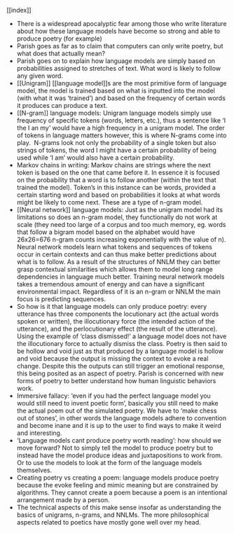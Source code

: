 
[[index]]

- There is a widespread apocalyptic fear among those who write literature about how these language models have become so strong and able to produce poetry (for example) 
- Parish goes as far as to claim that computers can only write poetry, but what does that actually mean?
- Parish goes on to explain how language models are simply based on probabilities assigned to stretches of text. What word is likely to follow any given word.
- [[Unigram]] [[language model]]s are the most primitive form of language model, the model is trained based on what is inputted into the model (with what it was ‘trained’) and based on the frequency of certain words it produces can produce a text.
- [[N-gram]] language models: Unigram language models simply use frequency of specific tokens (words, letters, etc.), thus a sentence like ‘I the I an my’ would have a high frequency in a unigram model. The order of tokens in language matters however, this is where N-grams come into play.  N-grams look not only the probability of a single token but also strings of tokens, the word I might have a certain probability of being used while ‘I am’ would also have a certain probability. 
- Markov chains in writing: Markov chains are strings where the next token is based on the one that came before it. In essence it is focused on the probability that a word is to follow another (within the text that trained the model). Token’s in this instance can be words, provided a certain starting word and based on probabilities it looks at what words might be likely to come next. These are a type of n-gram model.
- [[Neural network]] language models: Just as the unigram model had its limitations so does an n-gram model, they functionally do not work at scale (they need too large of a corpus and too much memory, eg. words that follow a bigram model based on the alphabet would have 26x26=676 n-gram counts increasing exponentially with the value of n). Neural network models learn what tokens and sequences of tokens occur in certain contexts and can thus make better predictions about what is to follow. As a result of the structures of NNLM they can better grasp contextual similarities which allows them to model long range dependencies in language much better. Training neural network models takes a tremendous amount of energy and can have a significant environmental impact. Regardless of it is an n-gram or NNLM the main focus is predicting sequences.
- So how is it that language models can only produce poetry: every utterance has three components the locutionary act (the actual words spoken or written), the illocutionary force (the intended action of the utterance), and the perlocutionary effect (the result of the utterance). Using the example of ‘class dismissed!’ a language model does not have the illocutionary force to actually dismiss the class. Poetry is then said to be hollow and void just as that produced by a language model is hollow and void because the output is missing the context to evoke a real change. Despite this the outputs can still trigger an emotional response, this being posited as an aspect of poetry. Parish is concerned with new forms of poetry to better understand how human linguistic behaviors work.
- Immersive fallacy: ‘even if you had the perfect language model you would still need to invent poetic form’, basically you still need to make the actual poem out of the simulated poetry. We have to ‘make chess out of stones’, in other words the language models adhere to convention and become inane and it is up to the user to find ways to make it weird and interesting.
- ‘Language models cant produce poetry worth reading’: how should we move forward? Not to simply tell the model to produce poetry but to instead have the model produce ideas and juxtapositions to work from. Or to use the models to look at the form of the language models themselves.
- Creating poetry vs creating a poem: language models produce poetry because the evoke feeling and mimic meaning but are constrained by algorithms. They cannot create a poem because a poem is an intentional arrangement made by a person.
- The technical aspects of this make sense insofar as understanding the basics of unigrams, n-grams, and NNLMs. The more philosophical aspects related to poetics have mostly gone well over my head.

